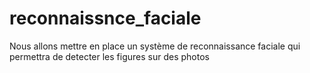 # reconnaissnce_faciale
Nous allons mettre en place un système de reconnaissance faciale qui permettra de detecter les figures sur des photos
